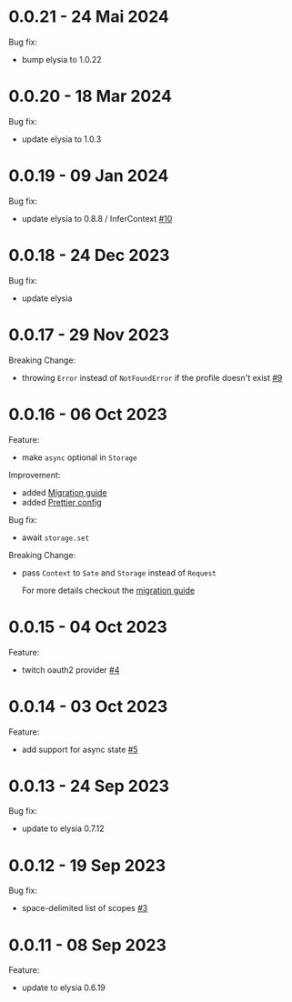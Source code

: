 # 0.0.21 - 24 Mai 2024

Bug fix:

- bump elysia to 1.0.22

# 0.0.20 - 18 Mar 2024

Bug fix:

- update elysia to 1.0.3

# 0.0.19 - 09 Jan 2024

Bug fix:

- update elysia to 0.8.8 / InferContext [#10](https://github.com/bogeychan/elysia-oauth2/pull/10)

# 0.0.18 - 24 Dec 2023

Bug fix:

- update elysia

# 0.0.17 - 29 Nov 2023

Breaking Change:

- throwing `Error` instead of `NotFoundError` if the profile doesn't exist [#9](https://github.com/bogeychan/elysia-oauth2/pull/9)

# 0.0.16 - 06 Oct 2023

Feature:

- make `async` optional in `Storage`

Improvement:

- added [Migration guide](./MIGRATION.md)
- added [Prettier config](./.prettierrc)

Bug fix:

- await `storage.set`

Breaking Change:

- pass `Context` to `Sate` and `Storage` instead of `Request`

  For more details checkout the [migration guide](./MIGRATION.md)

# 0.0.15 - 04 Oct 2023

Feature:

- twitch oauth2 provider [#4](https://github.com/bogeychan/elysia-oauth2/pull/4)

# 0.0.14 - 03 Oct 2023

Feature:

- add support for async state [#5](https://github.com/bogeychan/elysia-oauth2/pull/5)

# 0.0.13 - 24 Sep 2023

Bug fix:

- update to elysia 0.7.12

# 0.0.12 - 19 Sep 2023

Bug fix:

- space-delimited list of scopes [#3](https://github.com/bogeychan/elysia-oauth2/issues/3)

# 0.0.11 - 08 Sep 2023

Feature:

- update to elysia 0.6.19
